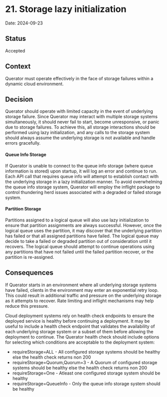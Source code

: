 # 21. Storage lazy initialization

Date: 2024-09-23

## Status

Accepted

## Context

Querator must operate effectively in the face of storage failures within a dynamic cloud environment.

## Decision

Querator should operate with limited capacity in the event of underlying storage failure. Since Querator may 
interact with multiple storage systems simultaneously, it should never fail to start, become unresponsive, 
or panic due to storage failures. To achieve this, all storage interactions should be performed using lazy
initialization, and any calls to the storage system should always assume the underlying storage is not
available and handle errors gracefully.

#### Queue Info Storage
If Querator is unable to connect to the queue info storage (where queue information is stored) upon startup,
it will log an error and continue to run. Each API call that requires queue info will attempt to establish
contact with the underlying storage in a lazy initialization manner. To avoid overwhelming the queue info
storage system, Querator will employ the inflight package to control thundering herd issues associated with
a degraded or failed storage system. 

#### Partition Storage
Partitions assigned to a logical queue will also use lazy initialization to ensure that partition assignments
are always successful. However, once the logical queue uses the partition, it may discover that the underlying
partition has failed or that all assigned partitions have failed. The logical queue may decide to take a failed
or degraded partition out of consideration until it recovers. The logical queue should attempt to continue
operations using any partitions that have not failed until the failed partition recover, or the partition
is re-assigned.

## Consequences

If Querator starts in an environment where all underlying storage systems have failed, clients in the
environment may enter an exponential retry loop. This could result in additional traffic and pressure on
the underlying storage as it attempts to recover. Rate limiting and inflight mechanisms may help reduce
this pressure.

Cloud deployment systems rely on health check endpoints to ensure the deployed service is healthy before
continuing a deployment. It may be useful to include a health check endpoint that validates the availability
of each underlying storage system or a subset of them before allowing the deployment to continue. The Querator
health check should include options for selecting which conditions are acceptable to the deployment system:

- requireStorage=ALL - All configured storage systems should be healthy else the health check returns non 200
- requireStorage=Quorum,Quorum=3 - A Quorum of configured storage systems should be healthy else the health
  check returns non 200
- requireStorage=One - Atleast one configured storage system should be healthy
- requireStorage=QueueInfo - Only the queue info storage system should be healthy
